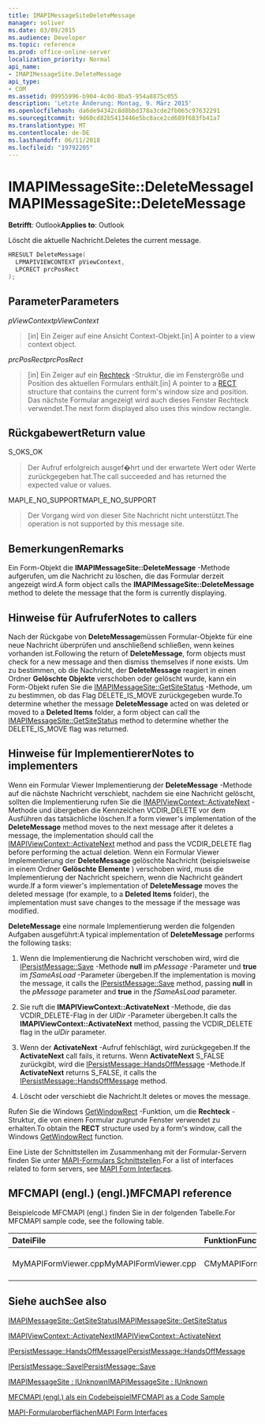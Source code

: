 ```yaml
---
title: IMAPIMessageSiteDeleteMessage
manager: soliver
ms.date: 03/09/2015
ms.audience: Developer
ms.topic: reference
ms.prod: office-online-server
localization_priority: Normal
api_name:
- IMAPIMessageSite.DeleteMessage
api_type:
- COM
ms.assetid: 09955996-b904-4c0d-8ba5-954a8875c055
description: 'Letzte Änderung: Montag, 9. März 2015'
ms.openlocfilehash: da6de94342c8d8bbd378a3cde2fb065c97632291
ms.sourcegitcommit: 9d60cd82b5413446e5bc8ace2cd689f683fb41a7
ms.translationtype: MT
ms.contentlocale: de-DE
ms.lasthandoff: 06/11/2018
ms.locfileid: "19792205"
---
```

# <a name="imapimessagesitedeletemessage"></a><span data-ttu-id="4e8a6-103">IMAPIMessageSite::DeleteMessage</span><span class="sxs-lookup"><span data-stu-id="4e8a6-103">IMAPIMessageSite::DeleteMessage</span></span>

  
  
<span data-ttu-id="4e8a6-104">**Betrifft**: Outlook</span><span class="sxs-lookup"><span data-stu-id="4e8a6-104">**Applies to**: Outlook</span></span> 
  
<span data-ttu-id="4e8a6-105">Löscht die aktuelle Nachricht.</span><span class="sxs-lookup"><span data-stu-id="4e8a6-105">Deletes the current message.</span></span>
  
```cpp
HRESULT DeleteMessage(
  LPMAPIVIEWCONTEXT pViewContext,
  LPCRECT prcPosRect
);
```

## <a name="parameters"></a><span data-ttu-id="4e8a6-106">Parameter</span><span class="sxs-lookup"><span data-stu-id="4e8a6-106">Parameters</span></span>

 <span data-ttu-id="4e8a6-107">_pViewContext_</span><span class="sxs-lookup"><span data-stu-id="4e8a6-107">_pViewContext_</span></span>
  
> <span data-ttu-id="4e8a6-108">[in] Ein Zeiger auf eine Ansicht Context-Objekt.</span><span class="sxs-lookup"><span data-stu-id="4e8a6-108">[in] A pointer to a view context object.</span></span>
    
 <span data-ttu-id="4e8a6-109">_prcPosRect_</span><span class="sxs-lookup"><span data-stu-id="4e8a6-109">_prcPosRect_</span></span>
  
> <span data-ttu-id="4e8a6-110">[in] Ein Zeiger auf ein [Rechteck](http://msdn.microsoft.com/de-de/library/dd162897%28VS.85%29.aspx) -Struktur, die im Fenstergröße und Position des aktuellen Formulars enthält.</span><span class="sxs-lookup"><span data-stu-id="4e8a6-110">[in] A pointer to a [RECT](http://msdn.microsoft.com/de-de/library/dd162897%28VS.85%29.aspx) structure that contains the current form's window size and position.</span></span> <span data-ttu-id="4e8a6-111">Das nächste Formular angezeigt wird auch dieses Fenster Rechteck verwendet.</span><span class="sxs-lookup"><span data-stu-id="4e8a6-111">The next form displayed also uses this window rectangle.</span></span> 
    
## <a name="return-value"></a><span data-ttu-id="4e8a6-112">Rückgabewert</span><span class="sxs-lookup"><span data-stu-id="4e8a6-112">Return value</span></span>

<span data-ttu-id="4e8a6-113">S_OK</span><span class="sxs-lookup"><span data-stu-id="4e8a6-113">S_OK</span></span> 
  
> <span data-ttu-id="4e8a6-114">Der Aufruf erfolgreich ausgef�hrt und der erwartete Wert oder Werte zurückgegeben hat.</span><span class="sxs-lookup"><span data-stu-id="4e8a6-114">The call succeeded and has returned the expected value or values.</span></span>
    
<span data-ttu-id="4e8a6-115">MAPI_E_NO_SUPPORT</span><span class="sxs-lookup"><span data-stu-id="4e8a6-115">MAPI_E_NO_SUPPORT</span></span> 
  
> <span data-ttu-id="4e8a6-116">Der Vorgang wird von dieser Site Nachricht nicht unterstützt.</span><span class="sxs-lookup"><span data-stu-id="4e8a6-116">The operation is not supported by this message site.</span></span>
    
## <a name="remarks"></a><span data-ttu-id="4e8a6-117">Bemerkungen</span><span class="sxs-lookup"><span data-stu-id="4e8a6-117">Remarks</span></span>

<span data-ttu-id="4e8a6-118">Ein Form-Objekt die **IMAPIMessageSite::DeleteMessage** -Methode aufgerufen, um die Nachricht zu löschen, die das Formular derzeit angezeigt wird.</span><span class="sxs-lookup"><span data-stu-id="4e8a6-118">A form object calls the **IMAPIMessageSite::DeleteMessage** method to delete the message that the form is currently displaying.</span></span> 
  
## <a name="notes-to-callers"></a><span data-ttu-id="4e8a6-119">Hinweise für Aufrufer</span><span class="sxs-lookup"><span data-stu-id="4e8a6-119">Notes to callers</span></span>

<span data-ttu-id="4e8a6-120">Nach der Rückgabe von **DeleteMessage**müssen Formular-Objekte für eine neue Nachricht überprüfen und anschließend schließen, wenn keines vorhanden ist.</span><span class="sxs-lookup"><span data-stu-id="4e8a6-120">Following the return of **DeleteMessage**, form objects must check for a new message and then dismiss themselves if none exists.</span></span> <span data-ttu-id="4e8a6-121">Um zu bestimmen, ob die Nachricht, der **DeleteMessage** reagiert in einen Ordner **Gelöschte Objekte** verschoben oder gelöscht wurde, kann ein Form-Objekt rufen Sie die [IMAPIMessageSite::GetSiteStatus](imapimessagesite-getsitestatus.md) -Methode, um zu bestimmen, ob das Flag DELETE_IS_MOVE zurückgegeben wurde.</span><span class="sxs-lookup"><span data-stu-id="4e8a6-121">To determine whether the message **DeleteMessage** acted on was deleted or moved to a **Deleted Items** folder, a form object can call the [IMAPIMessageSite::GetSiteStatus](imapimessagesite-getsitestatus.md) method to determine whether the DELETE_IS_MOVE flag was returned.</span></span> 
  
## <a name="notes-to-implementers"></a><span data-ttu-id="4e8a6-122">Hinweise für Implementierer</span><span class="sxs-lookup"><span data-stu-id="4e8a6-122">Notes to implementers</span></span>

<span data-ttu-id="4e8a6-123">Wenn ein Formular Viewer Implementierung der **DeleteMessage** -Methode auf die nächste Nachricht verschiebt, nachdem sie eine Nachricht gelöscht, sollten die Implementierung rufen Sie die [IMAPIViewContext::ActivateNext](imapiviewcontext-activatenext.md) -Methode und übergeben die Kennzeichen VCDIR_DELETE vor dem Ausführen das tatsächliche löschen.</span><span class="sxs-lookup"><span data-stu-id="4e8a6-123">If a form viewer's implementation of the **DeleteMessage** method moves to the next message after it deletes a message, the implementation should call the [IMAPIViewContext::ActivateNext](imapiviewcontext-activatenext.md) method and pass the VCDIR_DELETE flag before performing the actual deletion.</span></span> <span data-ttu-id="4e8a6-124">Wenn ein Formular Viewer Implementierung der **DeleteMessage** gelöschte Nachricht (beispielsweise in einem Ordner **Gelöschte Elemente** ) verschoben wird, muss die Implementierung der Nachricht speichern, wenn die Nachricht geändert wurde.</span><span class="sxs-lookup"><span data-stu-id="4e8a6-124">If a form viewer's implementation of **DeleteMessage** moves the deleted message (for example, to a **Deleted Items** folder), the implementation must save changes to the message if the message was modified.</span></span> 
  
<span data-ttu-id="4e8a6-125">**DeleteMessage** eine normale Implementierung werden die folgenden Aufgaben ausgeführt:</span><span class="sxs-lookup"><span data-stu-id="4e8a6-125">A typical implementation of **DeleteMessage** performs the following tasks:</span></span> 
  
1. <span data-ttu-id="4e8a6-126">Wenn die Implementierung die Nachricht verschoben wird, wird die [IPersistMessage::Save](ipersistmessage-save.md) -Methode **null** im _pMessage_ -Parameter und **true** im _fSameAsLoad_ -Parameter übergeben.</span><span class="sxs-lookup"><span data-stu-id="4e8a6-126">If the implementation is moving the message, it calls the [IPersistMessage::Save](ipersistmessage-save.md) method, passing **null** in the  _pMessage_ parameter and **true** in the  _fSameAsLoad_ parameter.</span></span> 
    
2. <span data-ttu-id="4e8a6-127">Sie ruft die **IMAPIViewContext::ActivateNext** -Methode, die das VCDIR_DELETE-Flag in der _UlDir_ -Parameter übergeben.</span><span class="sxs-lookup"><span data-stu-id="4e8a6-127">It calls the **IMAPIViewContext::ActivateNext** method, passing the VCDIR_DELETE flag in the  _ulDir_ parameter.</span></span> 
    
3. <span data-ttu-id="4e8a6-128">Wenn der **ActivateNext** -Aufruf fehlschlägt, wird zurückgegeben.</span><span class="sxs-lookup"><span data-stu-id="4e8a6-128">If the **ActivateNext** call fails, it returns.</span></span> <span data-ttu-id="4e8a6-129">Wenn **ActivateNext** S_FALSE zurückgibt, wird die [IPersistMessage::HandsOffMessage](ipersistmessage-handsoffmessage.md) -Methode.</span><span class="sxs-lookup"><span data-stu-id="4e8a6-129">If **ActivateNext** returns S_FALSE, it calls the [IPersistMessage::HandsOffMessage](ipersistmessage-handsoffmessage.md) method.</span></span> 
    
4. <span data-ttu-id="4e8a6-130">Löscht oder verschiebt die Nachricht.</span><span class="sxs-lookup"><span data-stu-id="4e8a6-130">It deletes or moves the message.</span></span>
    
<span data-ttu-id="4e8a6-131">Rufen Sie die Windows [GetWindowRect](http://msdn.microsoft.com/de-de/library/ms633519) -Funktion, um die **Rechteck** -Struktur, die von einem Formular zugrunde Fenster verwendet zu erhalten.</span><span class="sxs-lookup"><span data-stu-id="4e8a6-131">To obtain the **RECT** structure used by a form's window, call the Windows [GetWindowRect](http://msdn.microsoft.com/de-de/library/ms633519) function.</span></span> 
  
<span data-ttu-id="4e8a6-132">Eine Liste der Schnittstellen im Zusammenhang mit der Formular-Servern finden Sie unter [MAPI-Formulars Schnittstellen](mapi-form-interfaces.md).</span><span class="sxs-lookup"><span data-stu-id="4e8a6-132">For a list of interfaces related to form servers, see [MAPI Form Interfaces](mapi-form-interfaces.md).</span></span>
  
## <a name="mfcmapi-reference"></a><span data-ttu-id="4e8a6-133">MFCMAPI (engl.) (engl.)</span><span class="sxs-lookup"><span data-stu-id="4e8a6-133">MFCMAPI reference</span></span>

<span data-ttu-id="4e8a6-134">Beispielcode MFCMAPI (engl.) finden Sie in der folgenden Tabelle.</span><span class="sxs-lookup"><span data-stu-id="4e8a6-134">For MFCMAPI sample code, see the following table.</span></span>
  
|<span data-ttu-id="4e8a6-135">**Datei**</span><span class="sxs-lookup"><span data-stu-id="4e8a6-135">**File**</span></span>|<span data-ttu-id="4e8a6-136">**Funktion**</span><span class="sxs-lookup"><span data-stu-id="4e8a6-136">**Function**</span></span>|<span data-ttu-id="4e8a6-137">**Comment**</span><span class="sxs-lookup"><span data-stu-id="4e8a6-137">**Comment**</span></span>|
|:-----|:-----|:-----|
|<span data-ttu-id="4e8a6-138">MyMAPIFormViewer.cpp</span><span class="sxs-lookup"><span data-stu-id="4e8a6-138">MyMAPIFormViewer.cpp</span></span>  <br/> |<span data-ttu-id="4e8a6-139">CMyMAPIFormViewer::DeleteMessage</span><span class="sxs-lookup"><span data-stu-id="4e8a6-139">CMyMAPIFormViewer::DeleteMessage</span></span>  <br/> |<span data-ttu-id="4e8a6-140">Nicht implementiert.</span><span class="sxs-lookup"><span data-stu-id="4e8a6-140">Not implemented.</span></span>  <br/> |
   
## <a name="see-also"></a><span data-ttu-id="4e8a6-141">Siehe auch</span><span class="sxs-lookup"><span data-stu-id="4e8a6-141">See also</span></span>



[<span data-ttu-id="4e8a6-142">IMAPIMessageSite::GetSiteStatus</span><span class="sxs-lookup"><span data-stu-id="4e8a6-142">IMAPIMessageSite::GetSiteStatus</span></span>](imapimessagesite-getsitestatus.md)
  
[<span data-ttu-id="4e8a6-143">IMAPIViewContext::ActivateNext</span><span class="sxs-lookup"><span data-stu-id="4e8a6-143">IMAPIViewContext::ActivateNext</span></span>](imapiviewcontext-activatenext.md)
  
[<span data-ttu-id="4e8a6-144">IPersistMessage::HandsOffMessage</span><span class="sxs-lookup"><span data-stu-id="4e8a6-144">IPersistMessage::HandsOffMessage</span></span>](ipersistmessage-handsoffmessage.md)
  
[<span data-ttu-id="4e8a6-145">IPersistMessage::Save</span><span class="sxs-lookup"><span data-stu-id="4e8a6-145">IPersistMessage::Save</span></span>](ipersistmessage-save.md)
  
[<span data-ttu-id="4e8a6-146">IMAPIMessageSite : IUnknown</span><span class="sxs-lookup"><span data-stu-id="4e8a6-146">IMAPIMessageSite : IUnknown</span></span>](imapimessagesiteiunknown.md)


[<span data-ttu-id="4e8a6-147">MFCMAPI (engl.) als ein Codebeispiel</span><span class="sxs-lookup"><span data-stu-id="4e8a6-147">MFCMAPI as a Code Sample</span></span>](mfcmapi-as-a-code-sample.md)
  
[<span data-ttu-id="4e8a6-148">MAPI-Formularoberflächen</span><span class="sxs-lookup"><span data-stu-id="4e8a6-148">MAPI Form Interfaces</span></span>](mapi-form-interfaces.md)

